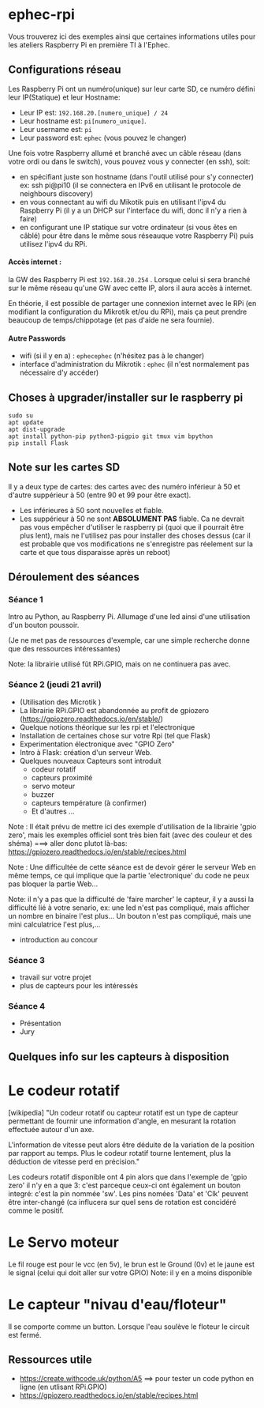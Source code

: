 # ephec-rpi

Vous trouverez ici des exemples ainsi que certaines informations utiles pour les ateliers Raspberry Pi en première TI à l'Ephec.

## Configurations réseau
Les Raspberry Pi ont un numéro(unique) sur leur carte SD, ce numéro défini leur IP(Statique) et leur Hostname:
* Leur IP est: `192.168.20.[numero_unique] / 24`
* Leur hostname est: `pi[numero_unique]`.
* Leur username est: `pi`
* Leur password est: `ephec` (vous pouvez le changer)

Une fois votre Raspberry allumé et branché avec un câble réseau (dans votre ordi ou dans le switch), vous pouvez vous y connecter (en ssh), soit:
* en spécifiant juste son hostname (dans l'outil utilisé pour s'y connecter) ex: ssh pi@pi10 (il se connectera en IPv6 en utilisant le protocole de neighbours discovery)
* en vous connectant au wifi du Mikotik puis en utilisant l'ipv4 du Raspberry Pi (il y a un DHCP sur l'interface du wifi, donc il n'y a rien à faire)
* en configurant une IP statique sur votre ordinateur (si vous êtes en câblé) pour être dans le même sous réseauque votre Raspberry Pi) puis utilisez l'ipv4 du RPi.

#### Accès internet : 
la GW des Raspberry Pi est `192.168.20.254` . Lorsque celui si sera branché sur le même réseau qu'une GW avec cette IP, alors il aura accès à internet. 


En théorie, il est possible de partager une connexion internet avec le RPi (en modifiant la configuration du Mikrotik et/ou du RPi), mais ça peut prendre beaucoup de temps/chippotage (et pas d'aide ne sera fournie).

#### Autre Passwords
* wifi (si il y en a) : `ephecephec` (n'hésitez pas à le changer)
* interface d'administration du Mikrotik : `ephec`  (il n'est normalement pas nécessaire d'y accéder)


## Choses à upgrader/installer sur le raspberry pi
```
sudo su
apt update
apt dist-upgrade
apt install python-pip python3-pigpio git tmux vim bpython
pip install Flask
```

## Note sur les cartes SD
Il y a deux type de cartes: des cartes avec des numéro inférieur à 50 et d'autre suppérieur à 50 (entre 90 et 99 pour être exact).
* Les inférieures à 50 sont nouvelles et fiable.  
* Les suppérieur à 50 ne sont **ABSOLUMENT PAS** fiable. Ca ne devrait pas vous empêcher d'utiliser le raspberry pi (quoi que il pourrait être plus lent), mais ne l'utilisez pas pour installer des choses dessus (car il est probable que vos modifications ne s'enregistre pas réelement sur la carte et que tous disparaisse après un reboot)


## Déroulement des séances
### Séance 1
Intro au Python, au Raspberry Pi. Allumage d'une led ainsi d'une utilisation d'un bouton poussoir.



(Je ne met pas de ressources d'exemple, car une simple recherche donne que des ressources intéressantes)


Note: la librairie utilisé fût RPi.GPIO, mais on ne continuera pas avec.

### Séance 2 (jeudi 21 avril)
* (Utilisation des Microtik )
* La librairie RPi.GPIO est abandonnée au profit de gpiozero (https://gpiozero.readthedocs.io/en/stable/)
* Quelque notions théorique sur les rpi et l'electronique
* Installation de certaines chose sur votre Rpi (tel que Flask)
* Experimentation électronique avec "GPIO Zero"
* Intro à Flask: création d'un serveur Web.
* Quelques nouveaux Capteurs sont introduit
    * codeur rotatif 
    * capteurs proximité 
    * servo moteur
    * buzzer 
    * capteurs température (à confirmer)
    * Et d'autres ...


Note :  Il était prévu de mettre ici des exemple d'utilisation de la librairie 'gpio zero', mais les exemples officiel sont très bien fait (avec des couleur et des shéma) ===> aller donc plutot là-bas: https://gpiozero.readthedocs.io/en/stable/recipes.html


Note : Une difficultée de cette séance est de devoir gérer le serveur Web en même temps, ce qui implique que la partie 'electronique' du code ne peux pas bloquer la partie Web...


Note: il n'y a pas que la difficulté de 'faire marcher' le capteur, il y a aussi la difficulté lié à votre senario, ex: une led n'est pas compliqué, mais afficher un nombre en binaire l'est plus... Un bouton n'est pas compliqué, mais une mini calculatrice l'est plus,... 

* introduction au concour

### Séance 3
- travail sur votre projet
- plus de capteurs pour les intéressés

### Séance 4
- Présentation
- Jury


## Quelques info sur les capteurs à disposition
# Le codeur rotatif
[wikipedia] "Un codeur rotatif ou capteur rotatif est un type de capteur permettant de fournir une information d'angle, en mesurant la rotation effectuée autour d'un axe.

L'information de vitesse peut alors être déduite de la variation de la position par rapport au temps. Plus le codeur rotatif tourne lentement, plus la déduction de vitesse perd en précision."

Les codeurs rotatif disponible ont 4 pin alors que dans l'exemple de 'gpio zero' il n'y en a que 3: c'est parceque ceux-ci ont également un bouton integré: c'est la pin nommée 'sw'.  Les pins nomées 'Data' et 'Clk' peuvent être inter-changé (ca influcera sur quel sens de rotation est concidéré comme le positif.

# Le Servo moteur
Le fil rouge est pour le vcc (en 5v), le brun est le Ground (0v) et le jaune est le signal (celui qui doit aller sur votre GPIO)
Note: il y en a moins disponible

# Le capteur "nivau d'eau/floteur"
Il se comporte comme un button.  Lorsque l'eau soulève le floteur le circuit est fermé.


## Ressources utile
* https://create.withcode.uk/python/A5  ==> pour tester un code python en ligne (en utlisant RPi.GPIO)
* https://gpiozero.readthedocs.io/en/stable/recipes.html
